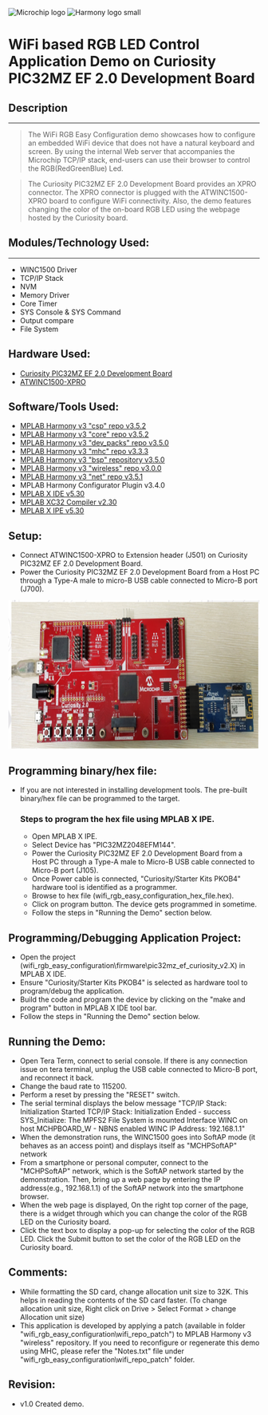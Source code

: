 
![Microchip logo](https://raw.githubusercontent.com/wiki/Microchip-MPLAB-Harmony/Microchip-MPLAB-Harmony.github.io/images/microchip_logo.png)
![Harmony logo small](https://raw.githubusercontent.com/wiki/Microchip-MPLAB-Harmony/Microchip-MPLAB-Harmony.github.io/images/microchip_mplab_harmony_logo_small.png)
# WiFi based RGB LED Control Application Demo on Curiosity PIC32MZ EF 2.0 Development Board

## Description
-----

>  The WiFi RGB Easy Configuration demo showcases how to configure an embedded WiFi device that does not have a
    natural keyboard and screen. By using the internal Web server that accompanies the Microchip TCP/IP stack,
    end-users can use their browser to control the RGB(RedGreenBlue) Led.

> The Curiosity PIC32MZ EF 2.0 Development Board provides an XPRO connector. The XPRO connector is plugged with the
    ATWINC1500-XPRO board to configure WiFi connectivity. Also, the demo features changing the color of the on-board
    RGB LED using the webpage hosted by the Curiosity board.
    

## Modules/Technology Used:
-----
- WINC1500 Driver
- TCP/IP Stack
- NVM
- Memory Driver
- Core Timer 
- SYS Console & SYS Command
- Output compare 
- File System

## Hardware Used:

- [Curiosity PIC32MZ EF 2.0 Development Board](https://www.microchip.com/Developmenttools/ProductDetails/DM320209)   
- [ATWINC1500-XPRO](https://www.microchip.com/DevelopmentTools/ProductDetails/ATWINC1500-XPRO)


## Software/Tools Used:
 - [MPLAB Harmony v3 "csp" repo v3.5.2](https://github.com/Microchip-MPLAB-Harmony/csp)
 - [MPLAB Harmony v3 "core" repo v3.5.2](https://github.com/Microchip-MPLAB-Harmony/core)          
 - [MPLAB Harmony v3 "dev_packs" repo v3.5.0](https://github.com/Microchip-MPLAB-Harmony/dev_packs)  
 - [MPLAB Harmony v3 "mhc" repo v3.3.3](https://github.com/Microchip-MPLAB-Harmony/mhc)   
 - [MPLAB Harmony v3 "bsp" repository v3.5.0](https://github.com/Microchip-MPLAB-Harmony/bsp)
 - [MPLAB Harmony v3 "wireless" repo v3.0.0](https://github.com/Microchip-MPLAB-Harmony/wireless)
 - [MPLAB Harmony v3 "net" repo v3.5.1](https://github.com/Microchip-MPLAB-Harmony/net)
 -  MPLAB Harmony Configurator Plugin v3.4.0
 - [MPLAB X IDE v5.30](https://www.microchip.com/mplab/mplab-x-ide)
 - [MPLAB XC32 Compiler v2.30](https://www.microchip.com/mplab/compilers)
 - [MPLAB X IPE v5.30](https://www.microchip.com/mplab/mplab-integrated-programming-environment)

## Setup:
 - Connect ATWINC1500-XPRO to Extension header (J501) on Curiosity PIC32MZ EF 2.0 Development Board.   
 - Power the Curiosity PIC32MZ EF 2.0 Development Board from a Host PC through a Type-A male to micro-B USB cable connected to Micro-B port (J700).
<img src = "images/wifi_rgb_easy_configuration_demo_setup.png" width="650" height="300" align="middle">

## Programming binary/hex file:
- If you are not interested in installing development tools. The pre-built binary/hex file can be programmed to the target.
	### Steps to program the hex file using MPLAB X IPE.
	- Open MPLAB X IPE.
	- Select Device has "PIC32MZ2048EFM144".
	- Power the Curiosity PIC32MZ EF 2.0 Development Board from a Host PC through a Type-A male to Micro-B USB cable connected to Micro-B port (J105).
	- Once Power cable is connected, "Curiosity/Starter Kits PKOB4" hardware tool is identified as a programmer.
	- Browse to hex file (wifi_rgb_easy_configuration_hex_file.hex).  
	- Click on program button. The device gets programmed in sometime.
	- Follow the steps in "Running the Demo" section below.

## Programming/Debugging Application Project:
- Open the project (wifi_rgb_easy_configuration\firmware\pic32mz_ef_curiosity_v2.X) in MPLAB X IDE.
- Ensure "Curiosity/Starter Kits PKOB4" is selected as hardware tool to program/debug the application.
- Build the code and program the device by clicking on the "make and program" button in MPLAB X IDE tool bar.
- Follow the steps in "Running the Demo" section below.  

## Running the Demo:
- Open Tera Term, connect to serial console. If there is any connection issue on tera terminal, unplug the USB cable connected to Micro-B port, and reconnect it back.
- Change the baud rate to 115200. 
- Perform a reset by pressing the "RESET" switch.
- The serial terminal displays the below message
	"TCP/IP Stack: Initialization Started
	TCP/IP Stack: Initialization Ended - success
	SYS_Initialize: The MPFS2 File System is mounted
		Interface WINC on host MCHPBOARD_W     - NBNS enabled
        WINC IP Address: 192.168.1.1"
- When the demonstration runs, the WINC1500 goes into SoftAP mode (it behaves as an access point) and displays itself as "MCHPSoftAP" network		
- From a smartphone or personal computer, connect to the "MCHPSoftAP" network, which is the SoftAP network 
      started by the demonstration. Then, bring up a web page by entering the IP address(e.g., 192.168.1.1) of the 
      SoftAP network into the smartphone browser.
- When the web page is displayed, On the right top corner of the page, there is a widget through which you can 
      change the color of the RGB LED on the Curiosity board. 
- Click the text box to display a pop-up for selecting the color of the RGB LED. Click the Submit button to 
      set the color of the RGB LED on the Curiosity board. 


## Comments:
- While formatting the SD card, change allocation unit size to 32K. This helps in reading the contents of the SD card faster.
      (To change allocation unit size, Right click on Drive > Select Format > change Allocation unit size)
- This application is developed by applying a patch (available in folder "wifi_rgb_easy_configuration\wifi_repo_patch") to MPLAB Harmony v3 "wireless" repository. 
If you need to reconfigure or regenerate this demo using MHC, please refer the "Notes.txt" file under "wifi_rgb_easy_configuration\wifi_repo_patch" folder.
              
## Revision: 
- v1.0 Created demo.

